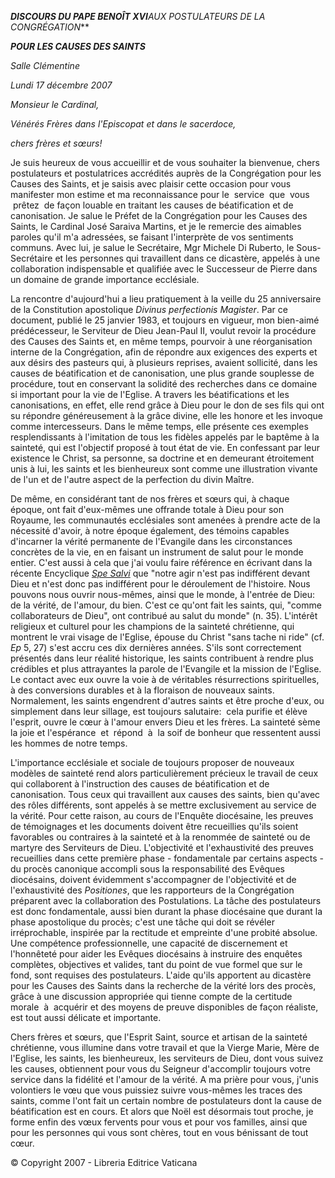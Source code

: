 ***DISCOURS DU PAPE BENOÎT XVI**AUX POSTULATEURS DE LA CONGRÉGATION***

***POUR LES CAUSES DES SAINTS***

*Salle Clémentine*

*Lundi 17 décembre 2007*

*Monsieur le Cardinal,*

*Vénérés Frères dans l'Episcopat et dans le sacerdoce,*

*chers frères et sœurs!*

Je suis heureux de vous accueillir et de vous souhaiter la bienvenue, chers postulateurs et postulatrices accrédités auprès de la Congrégation pour les Causes des Saints, et je saisis avec plaisir cette occasion pour vous manifester mon estime et ma reconnaissance pour le  service  que  vous  prêtez  de façon louable en traitant les causes de béatification et de canonisation. Je salue le Préfet de la Congrégation pour les Causes des Saints, le Cardinal José Saraiva Martins, et je le remercie des aimables paroles qu'il m'a adressées, se faisant l'interprète de vos sentiments communs. Avec lui, je salue le Secrétaire, Mgr Michele Di Ruberto, le Sous-Secrétaire et les personnes qui travaillent dans ce dicastère, appelés à une collaboration indispensable et qualifiée avec le Successeur de Pierre dans un domaine de grande importance ecclésiale.

La rencontre d'aujourd'hui a lieu pratiquement à la veille du 25 anniversaire de la Constitution apostolique *Divinus perfectionis Magister*. Par ce document, publié le 25 janvier 1983, et toujours en vigueur, mon bien-aimé prédécesseur, le Serviteur de Dieu Jean-Paul II, voulut revoir la procédure des Causes des Saints et, en même temps, pourvoir à une réorganisation interne de la Congrégation, afin de répondre aux exigences des experts et aux désirs des pasteurs qui, à plusieurs reprises, avaient sollicité, dans les causes de béatification et de canonisation, une plus grande souplesse de procédure, tout en conservant la solidité des recherches dans ce domaine si important pour la vie de l'Eglise. A travers les béatifications et les canonisations, en effet, elle rend grâce à Dieu pour le don de ses fils qui ont su répondre généreusement à la grâce divine, elle les honore et les invoque comme intercesseurs. Dans le même temps, elle présente ces exemples resplendissants à l'imitation de tous les fidèles appelés par le baptême à la sainteté, qui est l'objectif proposé à tout état de vie. En confessant par leur existence le Christ, sa personne, sa doctrine et en demeurant étroitement unis à lui, les saints et les bienheureux sont comme une illustration vivante de l'un et de l'autre aspect de la perfection du divin Maître.

De même, en considérant tant de nos frères et sœurs qui, à chaque époque, ont fait d'eux-mêmes une offrande totale à Dieu pour son Royaume, les communautés ecclésiales sont amenées à prendre acte de la nécessité d'avoir, à notre époque également, des témoins capables d'incarner la vérité permanente de l'Evangile dans les circonstances concrètes de la vie, en en faisant un instrument de salut pour le monde entier. C'est aussi à cela que j'ai voulu faire référence en écrivant dans la récente Encyclique *[Spe Salvi](/content/benedict-xvi/fr/encyclicals/documents/hf_ben-xvi_enc_20071130_spe-salvi.html)* que "notre agir n'est pas indifférent devant Dieu et n'est donc pas indifférent pour le déroulement de l'histoire. Nous pouvons nous ouvrir nous-mêmes, ainsi que le monde, à l'entrée de Dieu:  de la vérité, de l'amour, du bien. C'est ce qu'ont fait les saints, qui, "comme collaborateurs de Dieu", ont contribué au salut du monde" (n. 35). L'intérêt religieux et culturel pour les champions de la sainteté chrétienne, qui montrent le vrai visage de l'Eglise, épouse du Christ "sans tache ni ride" (cf. *Ep* 5, 27) s'est accru ces dix dernières années. S'ils sont correctement présentés dans leur réalité historique, les saints contribuent à rendre plus crédibles et plus attrayantes la parole de l'Evangile et la mission de l'Eglise. Le contact avec eux ouvre la voie à de véritables résurrections spirituelles, à des conversions durables et à la floraison de nouveaux saints. Normalement, les saints engendrent d'autres saints et être proche d'eux, ou simplement dans leur sillage, est toujours salutaire:  cela purifie et élève l'esprit, ouvre le cœur à l'amour envers Dieu et les frères. La sainteté sème la joie et l'espérance  et  répond  à  la soif de bonheur que ressentent aussi les hommes de notre temps.

L'importance ecclésiale et sociale de toujours proposer de nouveaux modèles de sainteté rend alors particulièrement précieux le travail de ceux qui collaborent à l'instruction des causes de béatification et de canonisation. Tous ceux qui travaillent aux causes des saints, bien qu'avec des rôles différents, sont appelés à se mettre exclusivement au service de la vérité. Pour cette raison, au cours de l'Enquête diocésaine, les preuves de témoignages et les documents doivent être recueillies qu'ils soient favorables ou contraires à la sainteté et à la renommée de sainteté ou de martyre des Serviteurs de Dieu. L'objectivité et l'exhaustivité des preuves recueillies dans cette première phase - fondamentale par certains aspects - du procès canonique accompli sous la responsabilité des Evêques diocésains, doivent évidemment s'accompagner de l'objectivité et de l'exhaustivité des *Positiones*, que les rapporteurs de la Congrégation préparent avec la collaboration des Postulations. La tâche des postulateurs est donc fondamentale, aussi bien durant la phase diocésaine que durant la phase apostolique du procès; c'est une tâche qui doit se révéler irréprochable, inspirée par la rectitude et empreinte d'une probité absolue. Une compétence professionnelle, une capacité de discernement et l'honnêteté pour aider les Evêques diocésains à instruire des enquêtes complètes, objectives et valides, tant du point de vue formel que sur le fond, sont requises des postulateurs. L'aide qu'ils apportent au dicastère pour les Causes des Saints dans la recherche de la vérité lors des procès, grâce à une discussion appropriée qui tienne compte de la certitude  morale  à  acquérir et des moyens de preuve disponibles de façon réaliste, est tout aussi délicate et importante.

Chers frères et sœurs, que l'Esprit Saint, source et artisan de la sainteté chrétienne, vous illumine dans votre travail et que la Vierge Marie, Mère de l'Eglise, les saints, les bienheureux, les serviteurs de Dieu, dont vous suivez les causes, obtiennent pour vous du Seigneur d'accomplir toujours votre service dans la fidélité et l'amour de la vérité. A ma prière pour vous, j'unis volontiers le vœu que vous puissiez suivre vous-mêmes les traces des saints, comme l'ont fait un certain nombre de postulateurs dont la cause de béatification est en cours. Et alors que Noël est désormais tout proche, je forme enfin des vœux fervents pour vous et pour vos familles, ainsi que pour les personnes qui vous sont chères, tout en vous bénissant de tout cœur.

© Copyright 2007 - Libreria Editrice Vaticana